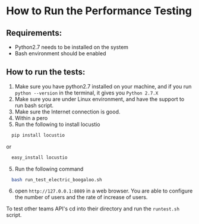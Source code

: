 # How to Run the Performance Testing

##  Requirements:
* Python2.7 needs to be installed on the system
* Bash environment should be enabled

## How to run the tests:
1. Make sure you have python2.7 installed on your machine, and
if you run `python --version` in the terminal, it gives you
`Python 2.7.X`
2. Make sure you are under Linux environment, and have the support to run bash script.
3. Make sure the Internet connection is good.
5. Within a pero
5. Run the following to install locustio
```bash
  pip install locustio
```
or 
```bash
  easy_install locustio
```
5. Run the following command
```bash
  bash run_test_electric_boogaloo.sh
```
6. open `http://127.0.0.1:8089` in a web browser. You are able to configure the number of users and the rate of increase of users.

To test other teams API's cd into their directory and run the `runtest.sh` script.
